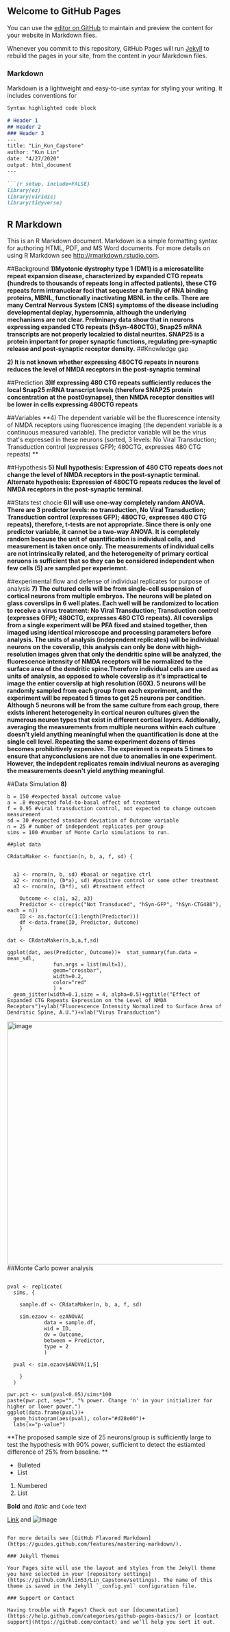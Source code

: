 ## Welcome to GitHub Pages

You can use the [editor on GitHub](https://github.com/klin53/Lin_Capstone/edit/master/README.md) to maintain and preview the content for your website in Markdown files.

Whenever you commit to this repository, GitHub Pages will run [Jekyll](https://jekyllrb.com/) to rebuild the pages in your site, from the content in your Markdown files.

### Markdown

Markdown is a lightweight and easy-to-use syntax for styling your writing. It includes conventions for

```markdown
Syntax highlighted code block

# Header 1
## Header 2
### Header 3
---
title: "Lin_Kun_Capstone"
author: "Kun Lin"
date: "4/27/2020"
output: html_document
---

```{r setup, include=FALSE}
library(ez)
library(viridis)
library(tidyverse)
```

## R Markdown

This is an R Markdown document. Markdown is a simple formatting syntax for authoring HTML, PDF, and MS Word documents. For more details on using R Markdown see <http://rmarkdown.rstudio.com>.


##Background
**1)Myotonic dystrophy type 1 (DM1) is a microsatellite repeat expansion disease, characterized by expanded CTG repeats (hundreds to thousands of repeats long in affected patients), these CTG repeats form intranuclear foci that sequester a family of RNA binding proteins, MBNL, functionally inactivating MBNL in the cells. There are many Central Nervous System (CNS) symptoms of the disease including developmental deplay, hypersomnia, although the underlying mechanisms are not clear. Prelminary data show that in neurons expressing expanded CTG repeats (hSyn-480CTG), Snap25 mRNA transcripts are not properly localzied to distal neurites. SNAP25 is a protein important for proper synaptic functions, regulating pre-synaptic release and post-synaptic receptor density.**
##Knowledge gap

**2) It is not known whether expressing 480CTG repeats in neurons reduces the level of NMDA receptors in the post-synaptic terminal**

##Prediction
**3)If expressing 480 CTG repeats sufficiently reduces the local Snap25 mRNA transcript levels (therefore SNAP25 protein concentration at the post0synapse), then NMDA receptor densities will be lower in cells expressing 480CTG repeats**

##Variables
**4) The dependent variable will be the fluorescence intensity of NMDA receptors using fluorescence imaging (the dependent variable is a continuous measured variable). The predictor variable will be the virus that's expressed in these neurons (sorted, 3 levels: No Viral Transduction; Transduction control (expresses GFP); 480CTG, expresses 480 CTG repeats) **

##Hypothesis
**5) Null hypothesis: Expression of 480 CTG repeats does not change the level of NMDA receptors in the post-synaptic terminal. Alternate hypothesis: Expression of 480CTG repeats reduces the level of NMDA receptors in the post-synaptic terminal.**

##Stats test chocie 
**6)I will use one-way completely random ANOVA. There are 3 predictor levels: no transduction, No Viral Transduction; Transduction control (expresses GFP); 480CTG, expresses 480 CTG repeats), therefore, t-tests are not appropriate. Since there is only one predictor variable, it cannot be a two-way ANOVA. It is completely random because the unit of quantification is individual cells, and measurement is taken once only. The measurements of individual cells are not intrinsically related, and the heterogeneity of primary cortical neruons is sufficient that so they can be considered independent when few cells (5) are sampled per experiemnt.**

##experimental flow and defense of individual replicates for purpose of analysis
**7) The cultured cells will be from single-cell suspension of cortical neurons from multiple embryos. The neurons will be plated on glass coverslips in 6 well plates. Each well will be randomized to location to receive a virus treatment: No Viral Transduction; Transduction control (expresses GFP); 480CTG, expresses 480 CTG repeats). All coverslips from a single experiment will be PFA fixed and stained together, then imaged using identical microscope and processing parameters before analysis. The units of analysis (independent replicates) will be individual neurons on the coverslip, this analysis can only be done with high-resolution images given that only the dendritic spine will be analyzed, the fluorescence intensity of NMDA receptors will be normalized to the surface area of the dendritic spine.Therefore individual cells are used as units of analysis, as opposed to whole coverslip as it's impractical to image the entier coverslip at high resolution (60X). 5 neurons will be randomly sampled from each group from each experiment, and the experiment will be repeated 5 times to get 25 neurons per condition. Although 5 neurons will be from the same culture from each group, there exists inherent heterogeneity in cortical neuron cultures given the numerous neuron types that exist in different cortical layers. Addtionally, averaging the measurements from multiple neurons within each culture doesn't yield anything meaningful when the quantification is done at the single cell level. Repeating the same experiment dozens of times becomes prohibitively expensive. The experiment is repeats 5 times to ensure that anyconclusions are not due to anomalies in one experiment. However, the indepdent replicates remain indiviual neurons as averaging the measurements doesn't yield anything meaningful.**

##Data Simulation
**8)**

```{r}
b = 150 #expected basal outcome value
a = .8 #expected fold-to-basal effect of treatment
f = 0.95 #viral transduction control, not expected to change outcoem measurement
sd = 30 #expected standard deviation of Outcome variable
n = 25 # number of independent replicates per group
sims = 100 #number of Monte Carlo simulations to run. 
```

```{r}
##plot data

CRdataMaker <- function(n, b, a, f, sd) { 
  
  
  a1 <- rnorm(n, b, sd) #basal or negative ctrl
  a2 <- rnorm(n, (b*a), sd) #positive control or some other treatment
  a3 <- rnorm(n, (b*f), sd) #treatment effect
    
    Outcome <- c(a1, a2, a3)
    Predictor <- c(rep(c("Not Transduced", "hSyn-GFP", "hSyn-CTG480"), each = n))
    ID <- as.factor(c(1:length(Predictor)))
    df <-data.frame(ID, Predictor, Outcome)
    }

dat <- CRdataMaker(n,b,a,f,sd)

ggplot(dat, aes(Predictor, Outcome))+  stat_summary(fun.data = mean_sdl, 
               fun.args = list(mult=1), 
               geom="crossbar", 
               width=0.2, 
               color="red"
               ) + 
  geom_jitter(width=0.1,size = 4, alpha=0.5)+ggtitle("Effect of Expanded CTG Repeats Expression on the Level of NMDA Receptors")+ylab("Fluorescence Intensity Normalized to Surface Area of Dendritic Spine, A.U.")+xlab("Virus Transduction")
```
<img width="567" alt="image" src="https://user-images.githubusercontent.com/64455040/80447994-03290980-88e9-11ea-8f41-05ddd2901246.png">
##Monte Carlo power analysis

```{r, echo=False}

pval <- replicate(
  sims, {
 
    sample.df <- CRdataMaker(n, b, a, f, sd)
    
    sim.ezaov <- ezANOVA(
            data = sample.df, 
            wid = ID,
            dv = Outcome,
            between = Predictor,
            type = 2
            )
  
  pval <- sim.ezaov$ANOVA[1,5]
    
    }
  )

pwr.pct <- sum(pval<0.05)/sims*100
paste(pwr.pct, sep="", "% power. Change 'n' in your initializer for higher or lower power.")
ggplot(data.frame(pval))+
  geom_histogram(aes(pval), color="#d28e00")+
  labs(x="p-value")
```
**The proposed sample size of 25 neurons/group is sufficiently large to test the hypothesis with 90% power, sufficient to detect the estiamted difference of 25% from baseline. **

- Bulleted
- List

1. Numbered
2. List

**Bold** and _Italic_ and `Code` text

[Link](url) and ![Image](src)
```

For more details see [GitHub Flavored Markdown](https://guides.github.com/features/mastering-markdown/).

### Jekyll Themes

Your Pages site will use the layout and styles from the Jekyll theme you have selected in your [repository settings](https://github.com/klin53/Lin_Capstone/settings). The name of this theme is saved in the Jekyll `_config.yml` configuration file.

### Support or Contact

Having trouble with Pages? Check out our [documentation](https://help.github.com/categories/github-pages-basics/) or [contact support](https://github.com/contact) and we’ll help you sort it out.

